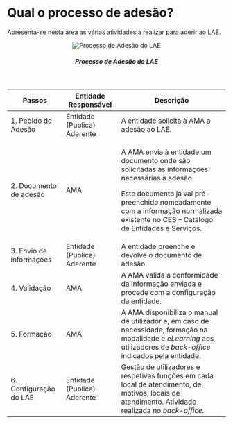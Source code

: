 # Qual o processo de adesão?

Apresenta-se nesta área as várias atividades a realizar para aderir ao LAE.

<div align="center">
  <img src="../../../assets/images/LAE%20adesao.png" alt="Processo de Adesão do LAE">
  <h5>Processo de Adesão do LAE</h5>
</div>
<br>

| Passos                  | Entidade Responsável        | Descrição                                                                                                                                                                                                                                      |
| ----------------------- | --------------------------- | ---------------------------------------------------------------------------------------------------------------------------------------------------------------------------------------------------------------------------------------------- |
| 1. Pedido de Adesão     | Entidade (Publica) Aderente | A entidade solicita à AMA a adesão ao LAE.                                                                                                                                                                                                     |
| 2. Documento de adesão  | AMA                         | <p>A AMA envia à entidade um documento onde são solicitadas as informações necessárias à adesão.</p><p>Este documento já vai pré-preenchido nomeadamente com a informação normalizada existente no CES – Catálogo de Entidades e Serviços.</p> |
| 3. Envio de informações | Entidade (Publica) Aderente | A entidade preenche e devolve o documento de adesão.                                                                                                                                                                                           |
| 4. Validação            | AMA                         | A AMA valida a conformidade da informação enviada e procede com a configuração da entidade.                                                                                                                                                    |
| 5. Formação             | AMA                         | A AMA disponibiliza o manual de utilizador e, em caso de necessidade, formação na modalidade e _eLearning_ aos utilizadores de _back-office_ indicados pela entidade.                                                                          |
| 6. Configuração do LAE  | Entidade (Publica) Aderente | Gestão de utilizadores e respetivas funções em cada local de atendimento, de motivos, locais de atendimento. Atividade realizada no _back-office._                                                                                             |
